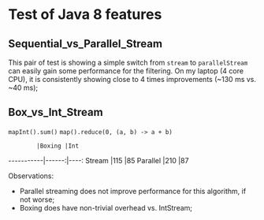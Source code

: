 # Test of Java 8 features

## Sequential_vs_Parallel_Stream

This pair of test is showing a simple switch from `stream` to `parallelStream` can easily gain some performance for the filtering. On my laptop (4 core CPU), it is consistently showing close to 4 times improvements (~130 ms vs. ~40 ms);

## Box_vs_Int_Stream
`mapInt().sum()`
`map().reduce(0, (a, b) -> a + b)`

            |Boxing |Int
 -----------|------:|----:
 Stream     |115    |85
 Parallel   |210    |87
 
Observations:
* Parallel streaming does not improve performance for this algorithm, if not worse;
* Boxing does have non-trivial overhead vs. IntStream; 
